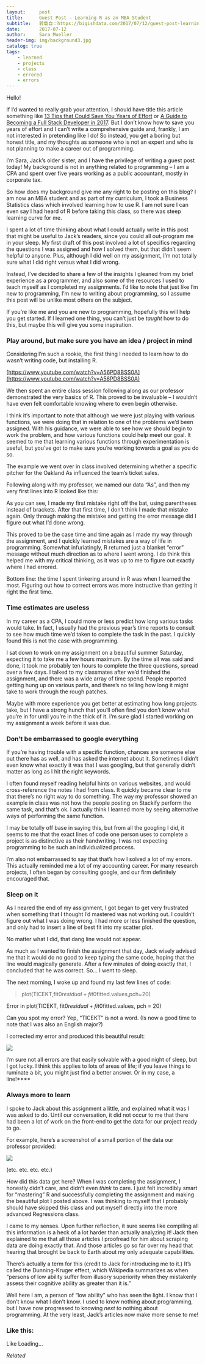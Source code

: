 ```yaml
---
layout:     post
title:      Guest Post – Learning R as an MBA Student
subtitle:   转载自：https://bigishdata.com/2017/07/12/guest-post-learning-r-as-an-mba-student/
date:       2017-07-12
author:     Sara Mueller
header-img: img/background3.jpg
catalog: true
tags:
    - learned
    - projects
    - class
    - errored
    - errors
---
```


Hello!

If I’d wanted to really grab your attention, I should have title this article something like [13 Tips that Could Save You Years of Effort](https://medium.com/javascript-scene/learn-to-code-13-tips-that-could-save-you-years-of-effort-92ce799a3e1f) or [A Guide to Becoming a Full Stack Developer in 2017](https://medium.com/coderbyte/a-guide-to-becoming-a-full-stack-developer-in-2017-5c3c08a1600c). But I don’t know how to save you years of effort and I can’t write a comprehensive guide and, frankly, I am not interested in pretending like I do! So instead, you get a boring but honest title, and my thoughts as someone who is not an expert and who is not planning to make a career out of programming.

I’m Sara, Jack’s older sister, and I have the privilege of writing a guest post today! My background is not in anything related to programming – I am a CPA and spent over five years working as a public accountant, mostly in corporate tax.

So how does my background give me any right to be posting on this blog? I am now an MBA student and as part of my curriculum, I took a Business Statistics class which involved learning how to use R. I am not sure I can even say I had heard of R before taking this class, so there was steep learning curve for me.

I spent a lot of time thinking about what I could actually write in this post that might be useful to Jack’s readers, since you could all out-program me in your sleep. My first draft of this post involved a lot of specifics regarding the questions I was assigned and how I solved them, but that didn’t seem helpful to anyone. Plus, although I did well on my assignment, I’m not totally sure what I did right versus what I did wrong.

Instead, I’ve decided to share a few of the insights I gleaned from my brief experience as a programmer, and also some of the resources I used to teach myself as I completed my assignments. I’d like to note that just like I’m new to programming, I’m new to writing about programming, so I assume this post will be unlike most others on the subject.

If you’re like me and you are new to programming, hopefully this will help you get started. If I learned one thing, you can’t just be *taught* how to do this, but maybe this will give you some inspiration.

### Play around, but make sure you have an idea / project in mind

Considering I’m such a rookie, the first thing I needed to learn how to do wasn’t writing code, but installing R.

[https://www.youtube.com/watch?v=A56PD8BSS0A](https://www.youtube.com/watch?v=A56PD8BSS0A)

We then spent an entire class session following along as our professor demonstrated the very basics of R. This proved to be invaluable – I wouldn’t have even felt comfortable knowing where to even begin otherwise.

I think it’s important to note that although we were just playing with various functions, we were doing that in relation to one of the problems we’d been assigned. With his guidance, we were able to see how we should begin to work the problem, and how various functions could help meet our goal. It seemed to me that learning various functions through experimentation is useful, but you’ve got to make sure you’re working towards a goal as you do so.

The example we went over in class involved determining whether a specific pitcher for the Oakland As influenced the team’s ticket sales.

Following along with my professor, we named our data “As”, and then my very first lines into R looked like this:

As you can see, I made my first mistake right off the bat, using parentheses instead of brackets. After that first time, I don’t think I made that mistake again. Only through making the mistake and getting the error message did I figure out what I’d done wrong.

This proved to be the case time and time again as I made my way through the assignment, and I quickly learned mistakes are a way of life in programming. Somewhat infuriatingly, R returned just a blanket “error” message without much direction as to where I went wrong. I do think this helped me with my critical thinking, as it was up to me to figure out exactly where I had errored.

Bottom line: the time I spent tinkering around in R was when I learned the most. Figuring out how to correct errors was more instructive than getting it right the first time.

### Time estimates are useless

In my career as a CPA, I could more or less predict how long various tasks would take. In fact, I usually had the previous year’s time reports to consult to see how much time we’d taken to complete the task in the past. I quickly found this is not the case with programming.

I sat down to work on my assignment on a beautiful summer Saturday, expecting it to take me a few hours maximum. By the time all was said and done, it took me probably ten hours to complete the three questions, spread over a few days. I talked to my classmates after we’d finished the assignment, and there was a wide array of time spend. People reported getting hung up on various parts, and there’s no telling how long it might take to work through the rough patches.

Maybe with more experience you get better at estimating how long projects take, but I have a strong hunch that you’ll often find you don’t know what you’re in for until you’re in the thick of it. I’m sure glad I started working on my assignment a week before it was due.

### Don’t be embarrassed to google everything

If you’re having trouble with a specific function, chances are someone else out there has as well, and has asked the internet about it. Sometimes I didn’t even know what exactly it was that I was googling, but that generally didn’t matter as long as I hit the right keywords.

I often found myself reading helpful hints on various websites, and would cross-reference the notes I had from class. It quickly became clear to me that there’s no right way to do something. The way my professor showed an example in class was not how the people posting on Stackify perform the same task, and that’s ok. I actually think I learned more by seeing alternative ways of performing the same function.

I may be totally off base in saying this, but from all the googling I did, it seems to me that the exact lines of code one person uses to complete a project is as distinctive as their handwriting. I was not expecting programming to be such an individualized process.

I’m also not embarrassed to say that that’s how I solved a lot of my errors. This actually reminded me a lot of my accounting career. For many research projects, I often began by consulting google, and our firm definitely encouraged that.

### Sleep on it

As I neared the end of my assignment, I got began to get very frustrated when something that I thought I’d mastered was not working out. I couldn’t figure out what I was doing wrong. I had more or less finished the question, and only had to insert a line of best fit into my scatter plot.

No matter what I did, that dang line would not appear.

As much as I wanted to finish the assignment that day, Jack wisely advised me that it would do no good to keep typing the same code, hoping that the line would magically generate. After a few minutes of doing exactly that, I concluded that he was correct. So… I went to sleep.

The next morning, I woke up and found my last few lines of code:

> plot(TICEKT,fit0$residual+fit0$fitted.values,pch=20)

Error in plot(TICEKT, fit0$residual + fit0$fitted.values, pch = 20)

Can you spot my error? Yep, “TICEKT” is not a word. (Is now a good time to note that I was also an English major?)

I corrected my error and produced this beautiful result:

[![](https://bigishdata.files.wordpress.com/2017/06/graph.png?w=300&h=287)
](https://bigishdata.files.wordpress.com/2017/06/graph.png)

I’m sure not all errors are that easily solvable with a good night of sleep, but I got lucky. I think this applies to lots of areas of life; if you leave things to ruminate a bit, you might just find a better answer. Or in my case, a line!****

### Always more to learn

I spoke to Jack about this assignment a little, and explained what it was I was asked to do. Until our conversation, it did not occur to me that there had been a lot of work on the front-end to get the data for our project ready to go.

For example, here’s a screenshot of a small portion of the data our professor provided:

[![](https://bigishdata.files.wordpress.com/2017/06/excerpt.png?w=169&h=300)
](https://bigishdata.files.wordpress.com/2017/06/excerpt.png)

(etc. etc. etc. etc.)

How did this data get here? When I was completing the assignment, I honestly didn’t care, and didn’t even *think* to care. I just felt incredibly smart for “mastering” R and successfully completing the assignment and making the beautiful plot I posted above. I was thinking to myself that I probably should have skipped this class and put myself directly into the more advanced Regressions class.

I came to my senses. Upon further reflection, it sure seems like compiling all this information is a heck of a lot harder than actually analyzing it! Jack then explained to me that all those articles I proofread for him about scraping data are doing exactly that. And those articles go so far over my head that hearing that brought be back to Earth about my only adequate capabilities.

There’s actually a term for this (credit to Jack for introducing me to it.) It’s called the Dunning-Kruger effect, which Wikipedia summarizes as when “persons of low ability suffer from illusory superiority when they mistakenly assess their cognitive ability as greater than it is.”

Well here I am, a person of “low ability” who has seen the light. I know that I don’t know what I don’t know. I used to know nothing about programming, but I have now progressed to knowing *next to* nothing about programming. At the very least, Jack’s articles now make more sense to me!

### Like this:

Like Loading...


*Related*

